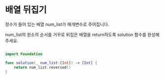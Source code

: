 배열 뒤집기
=============

정수가 들어 있는 배열 num_list가 매개변수로 주어집니다.    

num_list의 원소의 순서를 거꾸로 뒤집은 배열을 return하도록 solution 함수를 완성해주세요.   

```swift 

import Foundation

func solution(_ num_list:[Int]) -> [Int] {
    return num_list.reversed()
}

```
